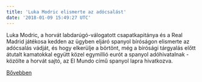 ```yaml
---
title: 'Luka Modric elismerte az adócsalást'
date: '2018-01-09 15:49:27 UTC'
---
```


Luka Modric, a horvát labdarúgó-válogatott csapatkapitánya és a Real Madrid játékosa kedden az ügyben eljáró spanyol bíróságon elismerte az adócsalás vádját, és hogy elkerülje a börtönt, még a bírósági tárgyalás előtt átutalt kamatokkal együtt közel egymillió eurót a spanyol adóhivatalnak - közölte a horvát sajtó, az El Mundo című spanyol lapra hivatkozva.


[Bővebben](http://ift.tt/2CIiaOW)
